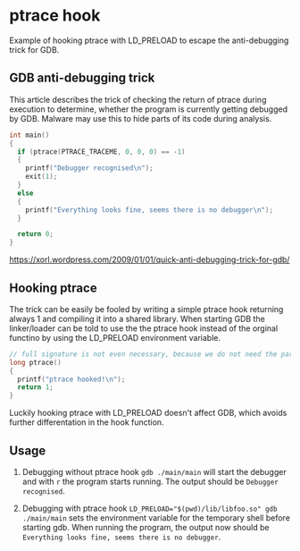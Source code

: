 ptrace hook
===========

Example of hooking ptrace with LD_PRELOAD to escape the anti-debugging trick for GDB. 

## GDB anti-debugging trick

This article describes the trick of checking the return of ptrace during execution to determine, whether the program is currently getting debugged by GDB. Malware may use this to hide parts of its code during analysis. 

```c
int main()
{
  if (ptrace(PTRACE_TRACEME, 0, 0, 0) == -1)
  {
    printf("Debugger recognised\n");
    exit(1);
  }
  else
  {
    printf("Everything looks fine, seems there is no debugger\n");
  }

  return 0;
}
```

https://xorl.wordpress.com/2009/01/01/quick-anti-debugging-trick-for-gdb/

## Hooking ptrace

The trick can be easily be fooled by writing a simple ptrace hook returning always 1 and compiling it into a shared library. When starting GDB the linker/loader can be told to use the the ptrace hook instead of the orginal functino by using the LD_PRELOAD environment variable. 

```c
// full signature is not even necessary, because we do not need the parameters on the stack
long ptrace()
{
  printf("ptrace hooked!\n");
  return 1;
}
```

Luckily hooking ptrace with LD_PRELOAD doesn't affect GDB, which avoids further differentation in the hook function. 

## Usage

1. Debugging without ptrace hook
```gdb ./main/main``` will start the debugger and with ```r``` the program starts running. The output should be ```Debugger recognised```. 

2. Debugging with ptrace hook
```LD_PRELOAD="$(pwd)/lib/libfoo.so" gdb ./main/main``` sets the environment variable for the temporary shell before starting gdb. When running the program, the output now should be ```Everything looks fine, seems there is no debugger```.
